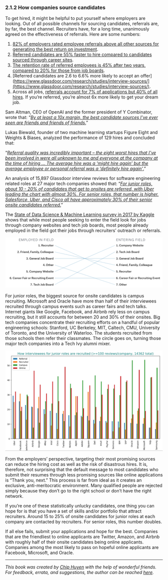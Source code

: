 ### 2.1.2 How companies source candidates

To get hired, it might be helpful to put yourself where employers are looking. Out of all possible channels for sourcing candidates, referrals are, by far, the best channel. Recruiters have, for a long time, unanimously agreed on the effectiveness of referrals. Here are some numbers:



1. [82% of employers rated employee referrals above all other sources for generating the best return on investment](https://cdn2.hubspot.net/hub/77464/file-17173226-pdf/docs/careerbuilder_referral_madness_ebook.pdf).
1. [Referred candidates are 55% faster to hire compared to candidates sourced through career sites](https://www.hrtechnologist.com/articles/recruitment-amp-onboarding/3-reasons-why-referrals-are-the-way-forward-for-recruitment-in-2018/).
1. [The retention rate of referred employees is 45% after two years, compared to 20% for those from job boards](https://www.ere.net/10-compelling-numbers-that-reveal-the-power-of-employee-referrals/).
1. [Referred candidates are 2.6 to 6.6% more likely to accept an offer](https://www.glassdoor.com/research/studies/interview-sources/](https://www.glassdoor.com/research/studies/interview-sources/).
1. Across all jobs, [referrals account for 7% of applications but 40% of all hires](https://theundercoverrecruiter.com/infographic-employee-referrals-hire). If you’re referred, you’re almost 6x more likely to get your dream job.
	
Sam Altman, CEO of OpenAI and the former president of Y Combinator, wrote that: “[_By at least a 10x margin, the best candidate sources I’ve ever seen are friends and friends of friends_.](https://blog.samaltman.com/how-to-hire)”

Lukas Biewald, founder of two machine learning startups Figure Eight and Weights & Biases, analyzed the performance of 129 hires and concluded that:

“[_Referral quality was incredibly important – the eight worst hires that I’ve been involved in were all unknown to me and everyone at the company at the time of hiring … The average hire was a ‘might hire again’ but the average employee or personal referral was a ‘definitely hire again’_.](https://lukasbiewald.com/2013/10/29/metrics-and-hiring/)”

An analysis of 15,897 Glassdoor interview reviews for software engineering related roles at 27 major tech companies showed that: “[_For junior roles, about 10 - 20% of candidates that get to onsites are referred, with Uber leading the chart with almost 30%. For senior roles, that number is higher. Salesforce, Uber, and Cisco all have approximately 30% of their senior onsite candidates referred_.](https://huyenchip.com/2019/08/21/glassdoor-interview-reviews-tech-hiring-cultures.html)”

The [State of Data Science & Machine Learning survey in 2017 by Kaggle](https://www.kaggle.com/surveys/2017) shows that while most people seeking to enter the field look for jobs through company websites and tech job boards, most people already employed in the field got their jobs through recruiters’ outreach or referrals.


![Most candidates get their jobs through referrals](images/image6.png "image_tooltip")


For junior roles, the biggest source for onsite candidates is campus recruiting. Microsoft and Oracle have more than half of their interviewees recruited through campus events such as career fairs and tech talks. Internet giants like Google, Facebook, and Airbnb rely less on campus recruiting, but it still accounts for between 20 and 30% of their onsites. Big tech companies concentrate their recruiting efforts on a handful of popular engineering schools: Stanford, UC Berkeley, MIT, Caltech, CMU, University of Toronto, and the University of Waterloo. The students recruited from those schools then refer their classmates. The circle goes on, turning those major tech companies into a Tech Ivy alumni mixer.


![Most companies source junior candidates from campus](images/image7.jpg "image_tooltip")


From the employers’ perspective, targeting their most promising sources can reduce the hiring cost as well as the risk of disastrous hires. It is, therefore, not surprising that the default message to most candidates who submit their resumes through less promising sources like online applications is “Thank you, next.” This process is far from ideal as it creates an exclusive, anti-meritocratic environment. Many qualified people are rejected simply because they don’t go to the right school or don’t have the right network. 

If you’re one of these statistically unlucky candidates, one thing you can hope for is that you have a set of skills and/or portfolio that attract recruiters. Around 15 to 25% of onsite candidates for junior roles at each company are contacted by recruiters. For senior roles, this number doubles.

If all else fails, submit your applications and hope for the best. Companies that are the friendliest to online applicants are Twitter, Amazon, and Airbnb with roughly half of their onsite candidates being online applicants. Companies among the most likely to pass on hopeful online applicants are Facebook, Microsoft, and Oracle.

---
*This book was created by [Chip Huyen](https://huyenchip.com) with the help of wonderful friends. For feedback, errata, and suggestions, the author can be reached [here](https://huyenchip.com/communication/).*